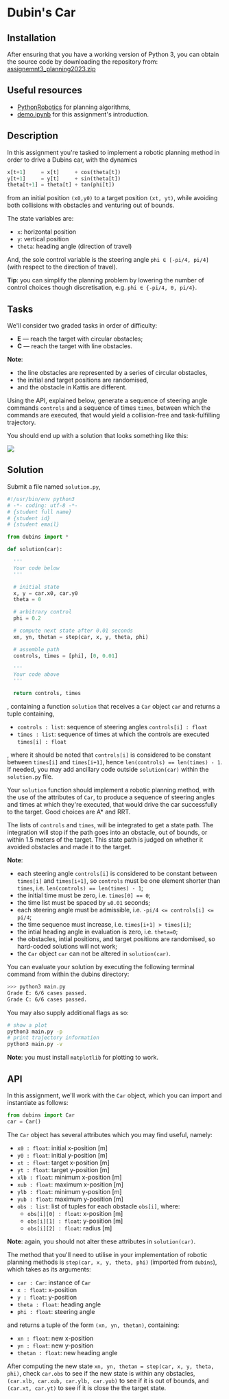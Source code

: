# Dubin's Car

## Installation
After ensuring that you have a working version of Python 3, you can obtain the source code by  downloading the repository from: [assignemnt3_planning2023.zip](assignemnt3_planning2023.zip)

## Useful resources
 - [PythonRobotics](https://github.com/AtsushiSakai/PythonRobotics#path-planning) for planning algorithms,
 - [demo.ipynb](demo.ipynb) for this assignment's introduction.


## Description
In this assignment you're tasked to implement a robotic planning method in order to drive a Dubins car, with the dynamics
```python
x[t+1]     = x[t]     + cos(theta[t])
y[t+1]     = y[t]     + sin(theta[t])
theta[t+1] = theta[t] + tan(phi[t])
```
from an initial position `(x0,y0)` to a target position `(xt, yt)`, while avoiding both collisions with obstacles and venturing out of bounds.

The state variables are:
 - `x`: horizontal position
 - `y`: vertical position
 - `theta`: heading angle (direction of travel)

And, the sole control variable is the steering angle `phi ∈ [-pi/4, pi/4]` (with respect to the direction of travel).

**Tip**: you can simplify the planning problem by lowering the number of control choices though discretisation, e.g. `phi ∈ {-pi/4, 0, pi/4}`.

## Tasks

We'll consider two graded tasks in order of difficulty:
 - **E** — reach the target with circular obstacles;
 - **C** — reach the target with line obstacles.

**Note**:
- the line obstacles are represented by a series of circular obstacles,
- the initial and target positions are randomised,
- and the obstacle in Kattis are different.

Using the API, explained below, generate a sequence of steering angle commands `controls` and a sequence of times `times`, between which the commands are executed, that would yield a collision-free and task-fulfilling trajectory.

You should end up with a solution that looks something like this:

![](plot.png)

## Solution
Submit a file named `solution.py`,
```python
#!/usr/bin/env python3
# -*- coding: utf-8 -*-
# {student full name}
# {student id}
# {student email}

from dubins import *

def solution(car):

  '''
  Your code below
  '''

  # initial state
  x, y = car.x0, car.y0
  theta = 0

  # arbitrary control
  phi = 0.2

  # compute next state after 0.01 seconds
  xn, yn, thetan = step(car, x, y, theta, phi)

  # assemble path
  controls, times = [phi], [0, 0.01]

  '''
  Your code above
  '''

  return controls, times
```
, containing a function `solution` that receives a `Car` object `car` and returns a tuple containing,
 - `controls : list`: sequence of steering angles `controls[i] : float`
 - `times : list`: sequence of times at which the controls are executed `times[i] : float`

, where it should be noted that `controls[i]` is considered to be constant between `times[i]` and `times[i+1]`, hence `len(controls) == len(times) - 1`. If needed, you may add ancillary code outside `solution(car)` within the `solution.py` file.

Your `solution` function should implement a robotic planning method, with the use of the attributes of `Car`, to produce a sequence of steering angles and times at which they're executed, that would drive the car successfully to the target. Good choices are A* and RRT.

The lists of `controls` and `times`, will be integrated to get a state path.
The integration will stop if the path goes into an obstacle, out of bounds, or within 1.5 meters of the target. 
This state path is judged on whether it avoided obstacles and made it to the target.

**Note**:
 - each steering angle `controls[i]` is considered to be constant between `times[i]` and `times[i+1]`, so `controls` must be one element shorter than `times`, i.e. `len(controls) == len(times) - 1`;
 - the initial time must be zero, i.e. `times[0] == 0`;
 - the time list must be spaced by `≥0.01` seconds;
 - each steering angle must be admissible, i.e. `-pi/4 <= controls[i] <= pi/4`;
 - the time sequence must increase, i.e. `times[i+1] > times[i]`;
 - the intial heading angle in evaluation is zero, i.e. `theta=0`;
 - the obstacles, intial positions, and target positions are randomised, so hard-coded solutions will not work;
 - the `Car` object `car` can not be altered in `solution(car)`.


You can evaluate your solution by executing the following terminal command from within the dubins directory:

```bash
>>> python3 main.py
Grade E: 6/6 cases passed.
Grade C: 6/6 cases passed.
```

You may also supply additional flags as so:
```bash
# show a plot
python3 main.py -p
# print trajectory information
python3 main.py -v
```

**Note**: you must install `matplotlib` for plotting to work.


## API

In this assignment, we'll work with the `Car` object, which you can import and instantiate as follows:

```python
from dubins import Car
car = Car()
```

The `Car` object has several attributes which you may find useful, namely:
 - `x0 : float`: initial x-position [m]
 - `y0 : float`: initial y-position [m]
 - `xt : float`: target x-position [m]
 - `yt : float`: target y-position [m]
 - `xlb : float`: minimum x-position [m]
 - `xub : float`: maximum x-position [m]
 - `ylb : float`: minimum y-position [m]
 - `yub : float`: maximum y-position [m]
 - `obs : list`: list of tuples for each obstacle `obs[i]`, where:
   - `obs[i][0] : float`: x-position [m]
   - `obs[i][1] : float`: y-position [m]
   - `obs[i][2] : float`: radius [m]

**Note**: again, you should not alter these attributes in `solution(car)`.

The method that you'll need to utilise in your implementation of robotic planning methods is `step(car, x, y, theta, phi)` (imported from `dubins`), which takes as its arguments:
 - `car : Car`: instance of `Car`
 - `x : float`: x-position
 - `y : float`: y-position
 - `theta : float`: heading angle
 - `phi : float`: steering angle

and returns a tuple of the form `(xn, yn, thetan)`, containing:
 - `xn : float`: new x-position
 - `yn : float`: new y-position
 - `thetan : float`: new heading angle

After computing the new state `xn, yn, thetan = step(car, x, y, theta, phi)`, check `car.obs` to see if the new state is within any obstacles, `(car.xlb, car.xub, car.ylb, car.yub)` to see if it is out of bounds, and `(car.xt, car.yt)` to see if it is close the the target state.
